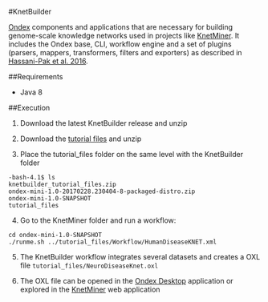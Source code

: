 #KnetBuilder

[Ondex](https://github.com/Rothamsted/ondex-full) components and applications that are necessary for building genome-scale knowledge networks used in projects like [KnetMiner](http://knetminer.rothamsted.ac.uk/). It includes the Ondex base, CLI, workflow engine and a set of plugins (parsers, mappers, transformers, filters and exporters) as described in [Hassani-Pak et al. 2016](http://www.sciencedirect.com/science/article/pii/S2212066116300308).

##Requirements
 - Java 8
 
##Execution

 1. Download the latest KnetBuilder release and unzip
 
 2. Download the [tutorial files](https://rrescloud.rothamsted.ac.uk/index.php/s/H6sl0RIT9CoMaUI) and unzip
 
 3. Place the tutorial_files folder on the same level with the KnetBuilder folder
 ```
 -bash-4.1$ ls
knetbuilder_tutorial_files.zip
ondex-mini-1.0-20170228.230404-8-packaged-distro.zip
ondex-mini-1.0-SNAPSHOT
tutorial_files
```

 4. Go to the KnetMiner folder and run a workflow:
  ```
 cd ondex-mini-1.0-SNAPSHOT
 ./runme.sh ../tutorial_files/Workflow/HumanDiseaseKNET.xml
 ```
 
 5. The KnetBuilder workflow integrates several datasets and creates a OXL file `tutorial_files/NeuroDiseaseKnet.oxl`
 
 6. The OXL file can be opened in the [Ondex Desktop](http://www.ondex.org) application or explored in the [KnetMiner](http://knetminer.rothamsted.ac.uk/HumanDisease/) web application
 

